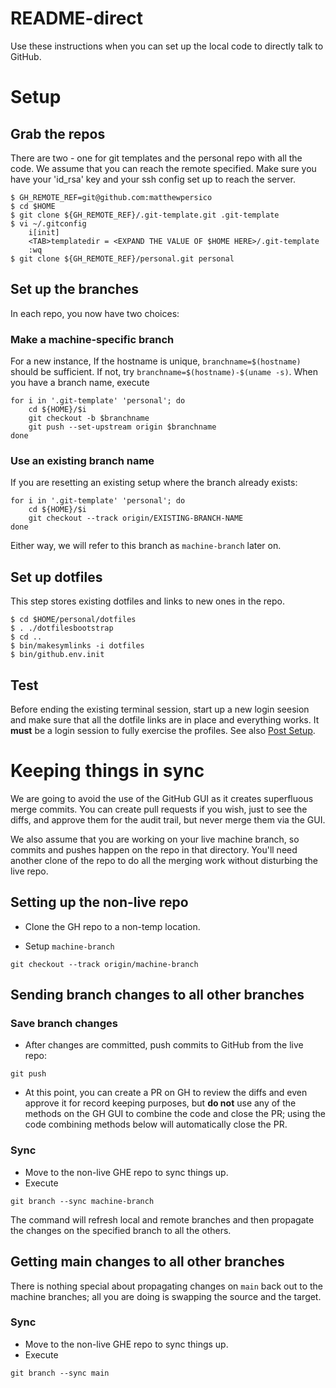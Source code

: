 # README-direct

Use these instructions when you can set up the local code to directly talk to
GitHub.

# Setup

## Grab the repos

There are two - one for git templates and the personal repo with all the code.
We assume that you can reach the remote specified. Make sure you have your
'id_rsa' key and your ssh config set up to reach the server.

```
$ GH_REMOTE_REF=git@github.com:matthewpersico
$ cd $HOME
$ git clone ${GH_REMOTE_REF}/.git-template.git .git-template
$ vi ~/.gitconfig
    i[init]
    <TAB>templatedir = <EXPAND THE VALUE OF $HOME HERE>/.git-template
    :wq
$ git clone ${GH_REMOTE_REF}/personal.git personal
```

## Set up the branches

In each repo, you now have two choices:

### Make a machine-specific branch

For a new instance, If the hostname is unique, `branchname=$(hostname)` should
be sufficient. If not, try `branchname=$(hostname)-$(uname -s)`. When you have
a branch name, execute

```
for i in '.git-template' 'personal'; do
    cd ${HOME}/$i
    git checkout -b $branchname
    git push --set-upstream origin $branchname
done
```

### Use an existing branch name

If you are resetting an existing setup where the branch already exists:

```
for i in '.git-template' 'personal'; do
    cd ${HOME}/$i
    git checkout --track origin/EXISTING-BRANCH-NAME
done
```

Either way, we will refer to this branch as `machine-branch` later on.

## Set up dotfiles

This step stores existing dotfiles and links to new ones in the repo.

```
$ cd $HOME/personal/dotfiles
$ . ./dotfilesbootstrap
$ cd ..
$ bin/makesymlinks -i dotfiles
$ bin/github.env.init
```

## Test

Before ending the existing terminal session, start up a new login seesion and
make sure that all the dotfile links are in place and everything works. It
**must** be a login session to fully exercise the profiles. See also [Post
Setup](README.md#post_setup).

# Keeping things in sync

We are going to avoid the use of the GitHub GUI as it creates superfluous merge
commits. You can create pull requests if you wish, just to see the diffs, and
approve them for the audit trail, but never merge them via the GUI.

We also assume that you are working on your live machine branch, so commits and
pushes happen on the repo in that directory.  You'll need another clone
of the repo to do all the merging work without disturbing the live repo.

## Setting up the non-live repo

* Clone the GH repo to a non-temp location.

* Setup `machine-branch`

```
git checkout --track origin/machine-branch
```

## Sending branch changes to all other branches

### Save branch changes

* After changes are committed, push commits to GitHub from the live repo:

```
git push
```

* At this point, you can create a PR on GH to review the diffs and even approve
  it for record keeping purposes, but **do not** use any of the methods on the
  GH GUI to combine the code and close the PR; using the code combining methods
  below will automatically close the PR.

### Sync

* Move to the non-live GHE repo to sync things up.
* Execute

```
git branch --sync machine-branch
```

The command will refresh local and remote branches and then propagate the
changes on the specified branch to all the others.

## Getting main changes to all other branches

There is nothing special about propagating changes on `main` back out to the
machine branches; all you are doing is swapping the source and the target.

### Sync

* Move to the non-live GHE repo to sync things up.
* Execute

```
git branch --sync main
```
